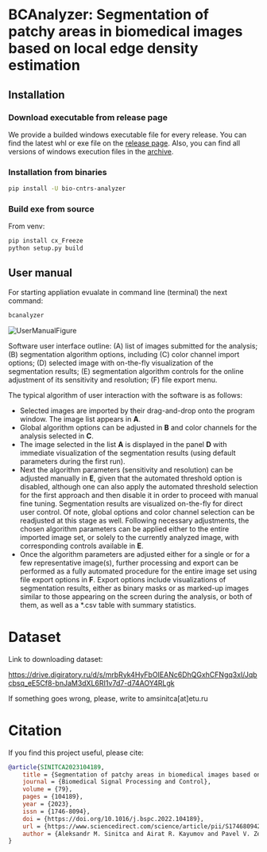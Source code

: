# BCAnalyzer: Segmentation of patchy areas in biomedical images based on local edge density estimation

## Installation

### Download executable from release page
 
We provide a builded windows executable file for every release. You can find the latest whl or exe file on the [release page](https://gitlab.com/digiratory/biomedimaging/bcanalyzer/-/releases). Also, you can find all versions of windows execution files in the [archive](https://drive.digiratory.ru/d/s/nCQF5QKnlOoLyvoogzIMazY5YAOZDDmy/hY8ac89PJtnKtduC6w9CEkRtLVVRmZ4_-qbCgo_pvPwk).


### Installation from binaries

```bash
pip install -U bio-cntrs-analyzer
```
### Build exe from source

From venv:

```bash
pip install cx_Freeze
python setup.py build
```

## User manual

For starting appliation evualate in command line (terminal) the next command:

```bash
bcanalyzer
```

![UserManualFigure](https://gitlab.com/digiratory/biomedimaging/bcanalyzer/-/raw/main/images/UserManualFigure.PNG) 

Software user interface outline: (A) list of images submitted for the analysis; (B) segmentation algorithm options, including (C) color channel import options; (D) selected image with on-the-fly visualization of the segmentation results; (E) segmentation algorithm controls for the online adjustment of its sensitivity and resolution; (F) file export menu.

The typical algorithm of user interaction with the software is as follows:

* Selected images are imported by their drag-and-drop onto the program window. The image list appears in **A**.
* Global algorithm options can be adjusted in **B** and color channels for the analysis selected in **C**.  
* The image selected in the list **A** is displayed in the panel **D** with immediate visualization of the segmentation results (using default parameters during the first run).
* Next the algorithm parameters (sensitivity and resolution) can be adjusted manually in **E**, given that the automated threshold option is disabled, although one can also apply the automated threshold selection for the first approach and then disable it in order to proceed with manual fine tuning. Segmentation results are visualized on-the-fly for direct user control. Of note, global options and color channel selection can be readjusted at this stage as well. Following necessary adjustments, the chosen algorithm parameters can be applied either to the entire imported image set, or solely to the currently analyzed image, with corresponding controls available in **E**.
* Once the algorithm parameters are adjusted either for a single or for a few representative image(s), further processing and export can be performed as a fully automated procedure for the entire image set using file export options in **F**. Export options include visualizations of segmentation results, either as binary masks or as marked-up images similar to those appearing on the screen during the analysis, or both of them, as well as a *.csv table with summary statistics.

# Dataset

Link to downloading dataset:

https://drive.digiratory.ru/d/s/mrbRyk4HyFbOIEANc6DhQGxhCFNgq3xI/Jqbcbsq_eE5Cf8-bnJaM3dXL6RI1v7d7-d74AOY4RLgk

If something goes wrong, please, write to amsinitca[at]etu.ru

# Citation

If you find this project useful, please cite:

```bib
@article{SINITCA2023104189,
    title = {Segmentation of patchy areas in biomedical images based on local edge density estimation},
    journal = {Biomedical Signal Processing and Control},
    volume = {79},
    pages = {104189},
    year = {2023},
    issn = {1746-8094},
    doi = {https://doi.org/10.1016/j.bspc.2022.104189},
    url = {https://www.sciencedirect.com/science/article/pii/S1746809422006437},
    author = {Aleksandr M. Sinitca and Airat R. Kayumov and Pavel V. Zelenikhin and Andrey G. Porfiriev and Dmitrii I. Kaplun and Mikhail I. Bogachev},
}
```

